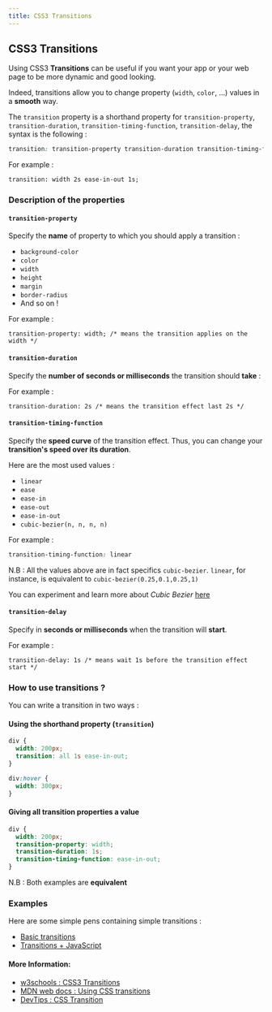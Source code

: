 ```yaml
---
title: CSS3 Transitions
---
```

## CSS3 Transitions

Using CSS3 **Transitions** can be useful if you want your app or your web page to be more dynamic and good looking.

Indeed, transitions allow you to change property (`width`, `color`, ...) values in a **smooth** way.

The `transition` property is a shorthand property for `transition-property`, `transition-duration`, `transition-timing-function`, `transition-delay`, the syntax is the following :

```css
transition: transition-property transition-duration transition-timing-function transition-delay
```

For example : 

```
transition: width 2s ease-in-out 1s;
```

### Description of the properties

#### `transition-property`

Specify the **name** of property to which you should apply a transition : 

* `background-color`
* `color`
* `width`
* `height`
* `margin`
* `border-radius`
* And so on !

For example : 

```
transition-property: width; /* means the transition applies on the width */
```

#### `transition-duration`

Specify the **number of seconds or milliseconds** the transition should **take** : 

For example :

```
transition-duration: 2s /* means the transition effect last 2s */
```

#### `transition-timing-function`

Specify the **speed curve** of the transition effect. Thus, you can change your **transition's speed over its duration**. 

Here are the most used values :

* `linear`
* `ease`
* `ease-in`
* `ease-out`
* `ease-in-out`
* `cubic-bezier(n, n, n, n)`

For example :

```css
transition-timing-function: linear
```

N.B : All the values above are in fact specifics `cubic-bezier`. `linear`, for instance, is equivalent to `cubic-bezier(0.25,0.1,0.25,1)`

You can experiment and learn more about *Cubic Bezier* [here](http://cubic-bezier.com/)

#### `transition-delay`

Specify in **seconds or milliseconds** when the transition will **start**.

For example :

```
transition-delay: 1s /* means wait 1s before the transition effect start */
```

### How to use transitions ?

You can write a transition in two ways :

#### Using the shorthand property (`transition`)

```css
div {
  width: 200px;
  transition: all 1s ease-in-out;
}

div:hover {
  width: 300px;
}
```

#### Giving all transition properties a value

```css
div {
  width: 200px;
  transition-property: width;
  transition-duration: 1s;
  transition-timing-function: ease-in-out;
}
```

N.B : Both examples are **equivalent**

### Examples

Here are some simple pens containing simple transitions :

* [Basic transitions](https://codepen.io/thomlom/pen/gGqzNp)
* [Transitions + JavaScript](https://codepen.io/thomlom/pen/JrxZKz?editors=1111)

#### More Information:

* [w3schools : CSS3 Transitions](https://www.w3schools.com/css/css3_transitions.asp) 
* [MDN web docs : Using CSS transitions](https://developer.mozilla.org/en-US/docs/Web/CSS/CSS_Transitions/Using_CSS_transitions)
* [DevTips : CSS Transition](https://www.youtube.com/watch?v=8kK-cA99SA0)
